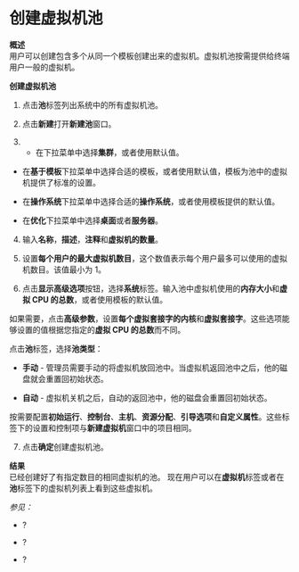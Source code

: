 # 创建虚拟机池

**概述**<br/>
用户可以创建包含多个从同一个模板创建出来的虚拟机。虚拟机池按需提供给终端用户一般的虚拟机。

**创建虚拟机池**

1. 点击**池**标签列出系统中的所有虚拟机池。

2. 点击**新建**打开**新建池**窗口。

3. -   在下拉菜单中选择**集群**，或者使用默认值。

 -   在**基于模板**下拉菜单中选择合适的模板，或者使用默认值，模板为池中的虚拟机提供了标准的设置。
 -   在**操作系统**下拉菜单中选择合适的**操作系统**，或者使用模板提供的默认值。

 -   在**优化**下拉菜单中选择**桌面**或者**服务器**。

4. 输入**名称**，**描述**，**注释**和**虚拟机的数量**。

5. 设置**每个用户的最大虚拟机数目**，这个数值表示每个用户最多可以使用的虚拟机数目。该值最小为
1。

6. 点击**显示高级选项**按钮，选择**系统**标签。输入池中虚拟机使用的**内存大小**和**虚拟
CPU 的总数**，或者使用模板的默认值。

 如果需要，点击**高级参数**，设置**每个虚拟套接字的内核**和**虚拟套接字**。这些选项能够设置的值根据您指定的**虚拟
CPU 的总数**而不同。

 点击**池**标签，选择**池类型**：

 -   **手动** -
    管理员需要手动的将虚拟机放回池中。当虚拟机返回池中之后，他的磁盘就会重置回初始状态。

 -   **自动** - 虚拟机关机之后，自动的返回池中，他的磁盘会重置回初始状态。

 按需要配置**初始运行**、**控制台**、**主机**、**资源分配**、**引导选项**和**自定义属性**。这些标签下的设置和控制项与**新建虚拟机**窗口中的项目相同。

7. 点击**确定**创建虚拟机池。

**结果**<br/>
已经创建好了有指定数目的相同虚拟机的池。
现在用户可以在**虚拟机**标签或者在**池**标签下的虚拟机列表上看到这些虚拟机。

*参见：*

-   ?

-   ?

-   ?
